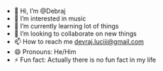 - 👋 Hi, I’m @Debraj
- 👀 I’m interested in music
- 🌱 I’m currently learning lot of things
- 💞️ I’m looking to collaborate on new things
- 📫 How to reach me devraj.luciii@gmail.com
- 😄 Pronouns: He/Him
- ⚡ Fun fact: Actually there is no fun fact in my life

<!---
Ryandevraj/Ryandevraj is a ✨ special ✨ repository because its `README.md` (this file) appears on your GitHub profile.
You can click the Preview link to take a look at your changes.
--->
